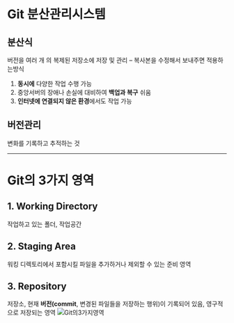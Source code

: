 # **Git 분산관리시스템**

## 분산식
버전을 여러 개 의 복제된 저장소에 저장 및 관리 – 복사본을 수정해서 보내주면 적용하는방식
1) **동시에** 다양한 작업 수행 가능 
2) 중앙서버의 장애나 손실에 대비하여 **백업과 복구** 쉬움 
3) **인터넷에 연결되지 않은 환경**에서도 작업 가능

## 버전관리
변화를 기록하고 추적하는 것

---

# Git의 3가지 영역
## 1. **Working Directory** 
작업하고 있는 폴더, 작업공간
## 2. **Staging Area** 
워킹 디렉토리에서 포함시킬 파일을 추가하거나 제외할 수 있는 준비 영역
## 3. **Repository** 
저장소, 현재 **버전(commit**, 변경된 파일들을 저장하는 행위)이 기록되어 있음, 영구적으로 저장되는 영역
![Git의3가지영역](https://s3.ap-south-1.amazonaws.com/s3.studytonight.com/tutorials/uploads/pictures/1622201219-103268.png)